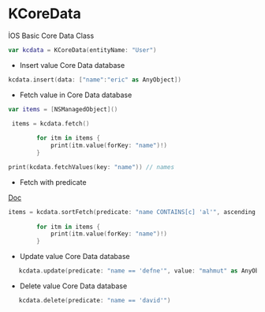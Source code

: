 # KCoreData
İOS Basic Core Data Class

```Swift
var kcdata = KCoreData(entityName: "User")
```

- Insert value Core Data database

```Swift
kcdata.insert(data: ["name":"eric" as AnyObject])
```

- Fetch value in Core Data database

```Swift
var items = [NSManagedObject]()

 items = kcdata.fetch()
        
        for itm in items {
            print(itm.value(forKey: "name")!)
        }

```

```Swift
print(kcdata.fetchValues(key: "name")) // names
```
- Fetch with predicate

[Doc](https://realm.io/news/nspredicate-cheatsheet/)

```Swift
items = kcdata.sortFetch(predicate: "name CONTAINS[c] 'al'", ascending: nil, sortKey: nil)
        
        for itm in items {
            print(itm.value(forKey: "name")!)
        }
```

- Update value Core Data database

```Swift
   kcdata.update(predicate: "name == 'defne'", value: "mahmut" as AnyObject, for: "name")
```

- Delete value Core Data database

```Swift
   kcdata.delete(predicate: "name == 'david'")
```

